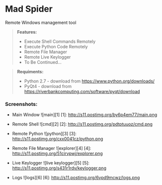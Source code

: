 # Mad Spider
Remote Windows management tool

> **Features:**
> - Execute Shell Commands Remotely
> - Execute Python Code Remotely
> - Remote File Manager
> - Remote Live Keylogger
> - To Be Continued...

> **Requiments:**
> - Python 2.7 - download from https://www.python.org/downloads/
> - PyQt4 - download from https://riverbankcomputing.com/software/pyqt/download

### Screenshots:

- Main Window
![main][1]
[1]: http://s11.postimg.org/by6p4em77/main.png

- Remote Shell
![cmd][2]
[2]: http://s11.postimg.org/pdtptuuoz/cmd.png

- Remote Python
![python][3]
[3]: http://s11.postimg.org/cxx0041cz/python.png

- Remote File Manager
![explorer][4]
[4]: http://s11.postimg.org/51cirvpwj/explorer.png

- Live Keylogger
![live keylogger][5]
[5]: http://s11.postimg.org/s431r1rdv/keylogger.png

- Logs
![logs][6]
[6]: http://s11.postimg.org/6vpd9mcwz/logs.png